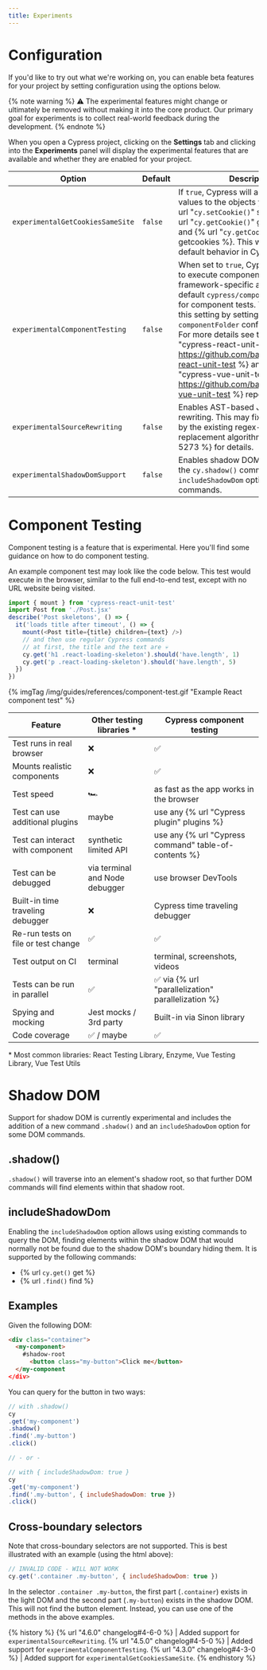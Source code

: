 ```yaml
---
title: Experiments
---
```


# Configuration

If you'd like to try out what we're working on, you can enable beta features for your project by setting configuration using the options below.

{% note warning %}
⚠️ The experimental features might change or ultimately be removed without making it into the core product. Our primary goal for experiments is to collect real-world feedback during the development.
{% endnote %}

When you open a Cypress project, clicking on the **Settings** tab and clicking into the **Experiments** panel will display the experimental features that are available and whether they are enabled for your project.

Option | Default | Description
----- | ---- | ----
`experimentalGetCookiesSameSite` | `false` | If `true`, Cypress will add `sameSite` values to the objects yielded from {% url "`cy.setCookie()`" setcookie %}, {% url "`cy.getCookie()`" getcookie %}, and {% url "`cy.getCookies()`" getcookies %}. This will become the default behavior in Cypress 5.0.
`experimentalComponentTesting` | `false` | When set to `true`, Cypress allows you to execute component tests using framework-specific adaptors. By default  `cypress/component` is the path for component tests. You can change this setting by setting the `componentFolder` configuration option. For more details see the {% url "cypress-react-unit-test" https://github.com/bahmutov/cypress-react-unit-test %} and {% url "cypress-vue-unit-test" https://github.com/bahmutov/cypress-vue-unit-test %} repos.
`experimentalSourceRewriting` | `false` | Enables AST-based JS/HTML rewriting. This may fix issues caused by the existing regex-based JS/HTML replacement algorithm. See {% issue 5273 %} for details.
`experimentalShadowDomSupport` | `false` | Enables shadow DOM support. Adds the `cy.shadow()` command and the `includeShadowDom` option to some DOM commands.

# Component Testing

Component testing is a feature that is experimental. Here you'll find some guidance on how to do component testing.

An example component test may look like the code below. This test would execute in the browser, similar to the full end-to-end test, except with no URL website being visited.

```js
import { mount } from 'cypress-react-unit-test'
import Post from './Post.jsx'
describe('Post skeletons', () => {
  it('loads title after timeout', () => {
    mount(<Post title={title} children={text} />)
    // and then use regular Cypress commands
    // at first, the title and the text are 💀
    cy.get('h1 .react-loading-skeleton').should('have.length', 1)
    cy.get('p .react-loading-skeleton').should('have.length', 5)
  })
})
```

{% imgTag /img/guides/references/component-test.gif "Example React component test" %}

Feature | Other testing libraries * | Cypress component testing
--- | --- | ---
Test runs in real browser | ❌ | ✅
Mounts realistic components | ❌ | ✅
Test speed | 🏎 | as fast as the app works in the browser
Test can use additional plugins | maybe | use any {% url "Cypress plugin" plugins %}
Test can interact with component | synthetic limited API | use any {% url "Cypress command" table-of-contents %}
Test can be debugged | via terminal and Node debugger | use browser DevTools
Built-in time traveling debugger | ❌ | Cypress time traveling debugger
Re-run tests on file or test change | ✅ | ✅
Test output on CI | terminal | terminal, screenshots, videos
Tests can be run in parallel | ✅ | ✅ via {% url "parallelization" parallelization %}
Spying and mocking | Jest mocks / 3rd party | Built-in via Sinon library
Code coverage | ✅ / maybe | ✅

\* Most common libraries: React Testing Library, Enzyme, Vue Testing Library, Vue Test Utils

# Shadow DOM

Support for shadow DOM is currently experimental and includes the addition of a new command `.shadow()` and an `includeShadowDom` option for some DOM commands.

## .shadow()

`.shadow()` will traverse into an element's shadow root, so that further DOM commands will find elements within that shadow root.

## includeShadowDom

Enabling the `includeShadowDom` option allows using existing commands to query the DOM, finding elements within the shadow DOM that would normally not be found due to the shadow DOM's boundary hiding them. It is supported by the following commands:

- {% url `cy.get()` get %}
- {% url `.find()` find %}

## Examples

Given the following DOM:

```html
<div class="container">
  <my-component>
    #shadow-root
      <button class="my-button">Click me</button>
  </my-component
</div>
```

You can query for the button in two ways:

```javascript
// with .shadow()
cy
.get('my-component')
.shadow()
.find('.my-button')
.click()

// - or -

// with { includeShadowDom: true }
cy
.get('my-component')
.find('.my-button', { includeShadowDom: true })
.click()
```

## Cross-boundary selectors

Note that cross-boundary selectors are not supported. This is best illustrated with an example (using the html above):

```javascript
// INVALID CODE - WILL NOT WORK
cy.get('.container .my-button', { includeShadowDom: true })
```

In the selector `.container .my-button`, the first part (`.container`) exists in the light DOM and the second part (`.my-button`) exists in the shadow DOM. This will not find the button element. Instead, you can use one of the methods in the above examples.

{% history %}
{% url "4.6.0" changelog#4-6-0 %} | Added support for `experimentalSourceRewriting`.
{% url "4.5.0" changelog#4-5-0 %} | Added support for `experimentalComponentTesting`.
{% url "4.3.0" changelog#4-3-0 %} | Added support for `experimentalGetCookiesSameSite`.
{% endhistory %}
